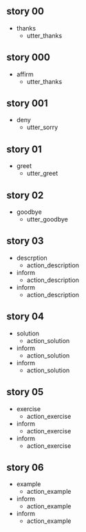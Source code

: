 ## story 00
* thanks
	- utter_thanks

## story 000
* affirm
	- utter_thanks

## story 001
* deny
	- utter_sorry

## story 01
* greet
	- utter_greet

## story 02
* goodbye
	- utter_goodbye


## story 03
* descrption
	- action_description
* inform
	- action_description
* inform
	- action_description




## story 04
* solution
	- action_solution
* inform
	- action_solution
* inform
	- action_solution




## story 05
* exercise
	- action_exercise
* inform
	- action_exercise
* inform
	- action_exercise



## story 06
* example
	- action_example
* inform
	- action_example
* inform
	- action_example


